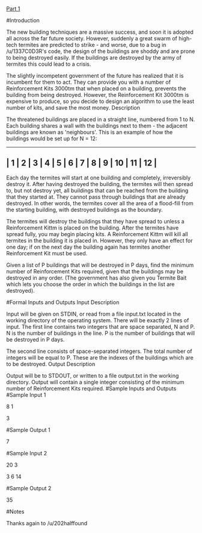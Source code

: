 [Part 1](http://www.reddit.com/r/dailyprogrammer/comments/236va2/4162014_challenge_158_intermediate_part_1_the/)

#Introduction

The new building techniques are a massive success, and soon it is adopted all across the far future society. However, suddenly a great swarm of high-tech termites are predicted to strike - and worse, due to a bug in /u/1337C0D3R's code, the design of the buildings are shoddy and are prone to being destroyed easily. If the buildings are destroyed by the army of termites this could lead to a crisis.

The slightly incompetent government of the future has realized that it is incumbent for them to act. They can provide you with a number of Reinforcement Kits 3000tm that when placed on a building, prevents the building from being destroyed. However, the Reinforcement Kit 3000tm is expensive to produce, so you decide to design an algorithm to use the least number of kits, and save the most money.
Description

The threatened buildings are placed in a straight line, numbered from 1 to N. Each building shares a wall with the buildings next to them - the adjacent buildings are known as 'neighbours'. This is an example of how the buildings would be set up for N = 12:

----------------------------------------------------
| 1 | 2 | 3 | 4 | 5 | 6 | 7 | 8 | 9 | 10 | 11 | 12 |
----------------------------------------------------

Each day the termites will start at one building and completely, irreversibly destroy it. After having destroyed the building, the termites will then spread to, but not destroy yet, all buildings that can be reached from the building that they started at. They cannot pass through buildings that are already destroyed. In other words, the termites cover all the area of a flood-fill from the starting building, with destroyed buildings as the boundary.

The termites will destroy the buildings that they have spread to unless a Reinforcement Kittm is placed on the building. After the termites have spread fully, you may begin placing kits. A Reinforcement Kittm will kill all termites in the building it is placed in. However, they only have an effect for one day; if on the next day the building again has termites another Reinforcement Kit must be used.

Given a list of P buildings that will be destroyed in P days, find the minimum number of Reinforcement Kits required, given that the buildings may be destroyed in any order. (The government has also given you Termite Bait which lets you choose the order in which the buildings in the list are destroyed).

#Formal Inputs and Outputs
Input Description

Input will be given on STDIN, or read from a file input.txt located in the working directory of the operating system. There will be exactly 2 lines of input. The first line contains two integers that are space separated, N and P. N is the number of buildings in the line. P is the number of buildings that will be destroyed in P days.

The second line consists of space-separated integers. The total number of integers will be equal to P. These are the indexes of the buildings which are to be destroyed.
Output Description

Output will be to STDOUT, or written to a file output.txt in the working directory. Output will contain a single integer consisting of the minimum number of Reinforcement Kits required.
#Sample Inputs and Outputs
#Sample Input 1

8 1

3

#Sample Output 1

7

#Sample Input 2

20 3

3 6 14

#Sample Output 2

35

#Notes

Thanks again to /u/202halffound